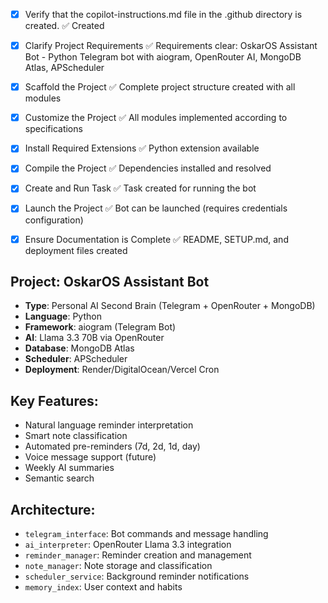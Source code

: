 <!-- Use this file to provide workspace-specific custom instructions to Copilot. For more details, visit https://code.visualstudio.com/docs/copilot/copilot-customization#_use-a-githubcopilotinstructionsmd-file -->
- [x] Verify that the copilot-instructions.md file in the .github directory is created. ✅ Created

- [x] Clarify Project Requirements ✅ Requirements clear: OskarOS Assistant Bot - Python Telegram bot with aiogram, OpenRouter AI, MongoDB Atlas, APScheduler

- [x] Scaffold the Project ✅ Complete project structure created with all modules

- [x] Customize the Project ✅ All modules implemented according to specifications

- [x] Install Required Extensions ✅ Python extension available

- [x] Compile the Project ✅ Dependencies installed and resolved

- [x] Create and Run Task ✅ Task created for running the bot

- [x] Launch the Project ✅ Bot can be launched (requires credentials configuration)

- [x] Ensure Documentation is Complete ✅ README, SETUP.md, and deployment files created

## Project: OskarOS Assistant Bot
- **Type**: Personal AI Second Brain (Telegram + OpenRouter + MongoDB)
- **Language**: Python
- **Framework**: aiogram (Telegram Bot)
- **AI**: Llama 3.3 70B via OpenRouter
- **Database**: MongoDB Atlas
- **Scheduler**: APScheduler
- **Deployment**: Render/DigitalOcean/Vercel Cron

## Key Features:
- Natural language reminder interpretation
- Smart note classification
- Automated pre-reminders (7d, 2d, 1d, day)
- Voice message support (future)
- Weekly AI summaries
- Semantic search

## Architecture:
- `telegram_interface`: Bot commands and message handling
- `ai_interpreter`: OpenRouter Llama 3.3 integration
- `reminder_manager`: Reminder creation and management
- `note_manager`: Note storage and classification
- `scheduler_service`: Background reminder notifications
- `memory_index`: User context and habits
